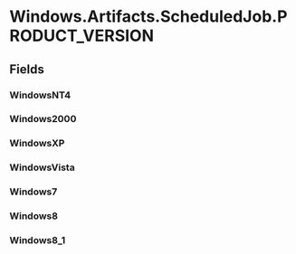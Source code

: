 ﻿


# Windows.Artifacts.ScheduledJob.PRODUCT_VERSION

## Fields

### WindowsNT4

### Windows2000

### WindowsXP

### WindowsVista

### Windows7

### Windows8

### Windows8_1
